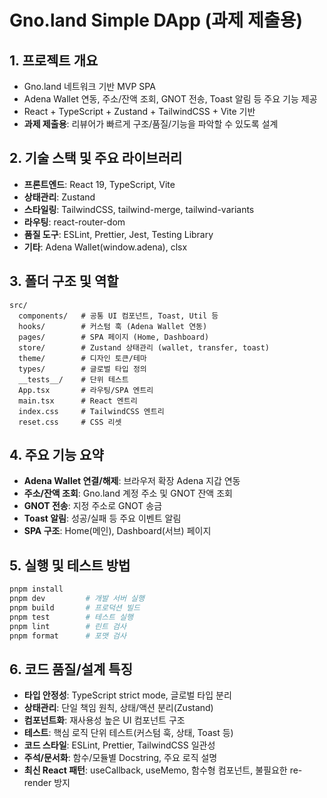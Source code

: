 # Gno.land Simple DApp (과제 제출용)

## 1. 프로젝트 개요

- Gno.land 네트워크 기반 MVP SPA
- Adena Wallet 연동, 주소/잔액 조회, GNOT 전송, Toast 알림 등 주요 기능 제공
- React + TypeScript + Zustand + TailwindCSS + Vite 기반
- **과제 제출용**: 리뷰어가 빠르게 구조/품질/기능을 파악할 수 있도록 설계

## 2. 기술 스택 및 주요 라이브러리

- **프론트엔드**: React 19, TypeScript, Vite
- **상태관리**: Zustand
- **스타일링**: TailwindCSS, tailwind-merge, tailwind-variants
- **라우팅**: react-router-dom
- **품질 도구**: ESLint, Prettier, Jest, Testing Library
- **기타**: Adena Wallet(window.adena), clsx

## 3. 폴더 구조 및 역할

```
src/
  components/   # 공통 UI 컴포넌트, Toast, Util 등
  hooks/        # 커스텀 훅 (Adena Wallet 연동)
  pages/        # SPA 페이지 (Home, Dashboard)
  store/        # Zustand 상태관리 (wallet, transfer, toast)
  theme/        # 디자인 토큰/테마
  types/        # 글로벌 타입 정의
  __tests__/    # 단위 테스트
  App.tsx       # 라우팅/SPA 엔트리
  main.tsx      # React 엔트리
  index.css     # TailwindCSS 엔트리
  reset.css     # CSS 리셋
```

## 4. 주요 기능 요약

- **Adena Wallet 연결/해제**: 브라우저 확장 Adena 지갑 연동
- **주소/잔액 조회**: Gno.land 계정 주소 및 GNOT 잔액 조회
- **GNOT 전송**: 지정 주소로 GNOT 송금
- **Toast 알림**: 성공/실패 등 주요 이벤트 알림
- **SPA 구조**: Home(메인), Dashboard(서브) 페이지

## 5. 실행 및 테스트 방법

```bash
pnpm install
pnpm dev         # 개발 서버 실행
pnpm build       # 프로덕션 빌드
pnpm test        # 테스트 실행
pnpm lint        # 린트 검사
pnpm format      # 포맷 검사
```

## 6. 코드 품질/설계 특징

- **타입 안정성**: TypeScript strict mode, 글로벌 타입 분리
- **상태관리**: 단일 책임 원칙, 상태/액션 분리(Zustand)
- **컴포넌트화**: 재사용성 높은 UI 컴포넌트 구조
- **테스트**: 핵심 로직 단위 테스트(커스텀 훅, 상태, Toast 등)
- **코드 스타일**: ESLint, Prettier, TailwindCSS 일관성
- **주석/문서화**: 함수/모듈별 Docstring, 주요 로직 설명
- **최신 React 패턴**: useCallback, useMemo, 함수형 컴포넌트, 불필요한 re-render 방지
